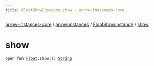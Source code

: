 ```yaml
---
title: FloatShowInstance.show - arrow-instances-core
---
```


[arrow-instances-core](../../index.html) / [arrow.instances](../index.html) / [FloatShowInstance](index.html) / [show](./show.html)

# show

`open fun `[`Float`](https://kotlinlang.org/api/latest/jvm/stdlib/kotlin/-float/index.html)`.show(): `[`String`](https://kotlinlang.org/api/latest/jvm/stdlib/kotlin/-string/index.html)